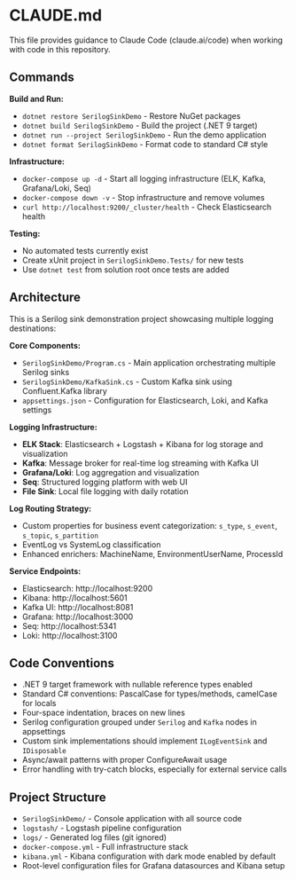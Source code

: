 # CLAUDE.md

This file provides guidance to Claude Code (claude.ai/code) when working with code in this repository.

## Commands

**Build and Run:**
- `dotnet restore SerilogSinkDemo` - Restore NuGet packages
- `dotnet build SerilogSinkDemo` - Build the project (.NET 9 target)
- `dotnet run --project SerilogSinkDemo` - Run the demo application
- `dotnet format SerilogSinkDemo` - Format code to standard C# style

**Infrastructure:**
- `docker-compose up -d` - Start all logging infrastructure (ELK, Kafka, Grafana/Loki, Seq)
- `docker-compose down -v` - Stop infrastructure and remove volumes
- `curl http://localhost:9200/_cluster/health` - Check Elasticsearch health

**Testing:**
- No automated tests currently exist
- Create xUnit project in `SerilogSinkDemo.Tests/` for new tests
- Use `dotnet test` from solution root once tests are added

## Architecture

This is a Serilog sink demonstration project showcasing multiple logging destinations:

**Core Components:**
- `SerilogSinkDemo/Program.cs` - Main application orchestrating multiple Serilog sinks
- `SerilogSinkDemo/KafkaSink.cs` - Custom Kafka sink using Confluent.Kafka library
- `appsettings.json` - Configuration for Elasticsearch, Loki, and Kafka settings

**Logging Infrastructure:**
- **ELK Stack**: Elasticsearch + Logstash + Kibana for log storage and visualization
- **Kafka**: Message broker for real-time log streaming with Kafka UI
- **Grafana/Loki**: Log aggregation and visualization
- **Seq**: Structured logging platform with web UI
- **File Sink**: Local file logging with daily rotation

**Log Routing Strategy:**
- Custom properties for business event categorization: `s_type`, `s_event`, `s_topic`, `s_partition`
- EventLog vs SystemLog classification
- Enhanced enrichers: MachineName, EnvironmentUserName, ProcessId

**Service Endpoints:**
- Elasticsearch: http://localhost:9200
- Kibana: http://localhost:5601
- Kafka UI: http://localhost:8081
- Grafana: http://localhost:3000
- Seq: http://localhost:5341
- Loki: http://localhost:3100

## Code Conventions

- .NET 9 target framework with nullable reference types enabled
- Standard C# conventions: PascalCase for types/methods, camelCase for locals
- Four-space indentation, braces on new lines
- Serilog configuration grouped under `Serilog` and `Kafka` nodes in appsettings
- Custom sink implementations should implement `ILogEventSink` and `IDisposable`
- Async/await patterns with proper ConfigureAwait usage
- Error handling with try-catch blocks, especially for external service calls

## Project Structure

- `SerilogSinkDemo/` - Console application with all source code
- `logstash/` - Logstash pipeline configuration
- `logs/` - Generated log files (git ignored)
- `docker-compose.yml` - Full infrastructure stack
- `kibana.yml` - Kibana configuration with dark mode enabled by default
- Root-level configuration files for Grafana datasources and Kibana setup